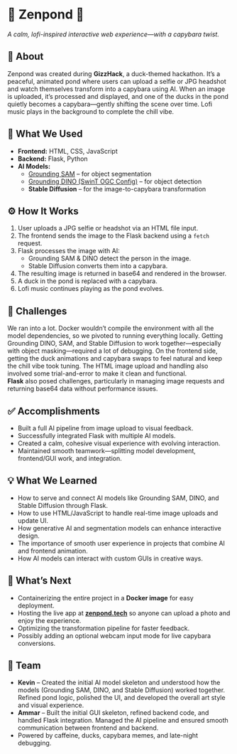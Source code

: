 # 🦆 Zenpond 🌿  
*A calm, lofi-inspired interactive web experience—with a capybara twist.*

## 🌱 About  
Zenpond was created during **GizzHack**, a duck-themed hackathon. It’s a peaceful, animated pond where users can upload a selfie or JPG headshot and watch themselves transform into a capybara using AI. When an image is uploaded, it’s processed and displayed, and one of the ducks in the pond quietly becomes a capybara—gently shifting the scene over time. Lofi music plays in the background to complete the chill vibe.

## 🧠 What We Used  
- **Frontend:** HTML, CSS, JavaScript  
- **Backend:** Flask, Python  
- **AI Models:**  
  - [Grounding SAM](https://github.com/IDEA-Research/GroundingSAM) – for object segmentation  
  - [Grounding DINO (SwinT OGC Config)](https://github.com/IDEA-Research/GroundingDINO/blob/main/groundingdino/config/GroundingDINO_SwinT_OGC.py) – for object detection  
  - **Stable Diffusion** – for the image-to-capybara transformation  

## ⚙️ How It Works  
1. User uploads a JPG selfie or headshot via an HTML file input.  
2. The frontend sends the image to the Flask backend using a `fetch` request.  
3. Flask processes the image with AI:
   - Grounding SAM & DINO detect the person in the image.
   - Stable Diffusion converts them into a capybara.
4. The resulting image is returned in base64 and rendered in the browser.
5. A duck in the pond is replaced with a capybara.
6. Lofi music continues playing as the pond evolves.

## 🚧 Challenges  
We ran into a lot. Docker wouldn’t compile the environment with all the model dependencies, so we pivoted to running everything locally. Getting Grounding DINO, SAM, and Stable Diffusion to work together—especially with object masking—required a lot of debugging. On the frontend side, getting the duck animations and capybara swaps to feel natural and keep the chill vibe took tuning. The HTML image upload and handling also involved some trial-and-error to make it clean and functional.  
**Flask** also posed challenges, particularly in managing image requests and returning base64 data without performance issues.

## ✅ Accomplishments  
- Built a full AI pipeline from image upload to visual feedback.  
- Successfully integrated Flask with multiple AI models.  
- Created a calm, cohesive visual experience with evolving interaction.  
- Maintained smooth teamwork—splitting model development, frontend/GUI work, and integration.

## 💡 What We Learned  
- How to serve and connect AI models like Grounding SAM, DINO, and Stable Diffusion through Flask.  
- How to use HTML/JavaScript to handle real-time image uploads and update UI.  
- How generative AI and segmentation models can enhance interactive design.  
- The importance of smooth user experience in projects that combine AI and frontend animation.  
- How AI models can interact with custom GUIs in creative ways.

## 🔮 What’s Next  
- Containerizing the entire project in a **Docker image** for easy deployment.  
- Hosting the live app at **[zenpond.tech](https://zenpond.tech)** so anyone can upload a photo and enjoy the experience.  
- Optimizing the transformation pipeline for faster feedback.  
- Possibly adding an optional webcam input mode for live capybara conversions.

## 👥 Team  
- **Kevin** – Created the initial AI model skeleton and understood how the models (Grounding SAM, DINO, and Stable Diffusion) worked together. Refined pond logic, polished the UI, and developed the overall art style and visual experience.  
- **Ammar** – Built the initial GUI skeleton, refined backend code, and handled Flask integration. Managed the AI pipeline and ensured smooth communication between frontend and backend.  
- Powered by caffeine, ducks, capybara memes, and late-night debugging.
